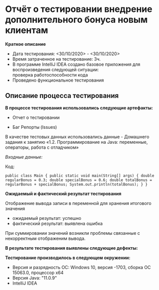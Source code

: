 # Отчёт о тестировании внедрение дополнительного бонуса новым клиентам


**Краткое описание**

- Дата тестирования: <30/10/2020> - <30/10/2020>
- Время затраченное на тестирование: 3ч.
- В программе IntelliJ IDEA создано базовое приложения для воспроизведения следующей ситуации:    
проверка работоспособности кода
- Проведено функциональное тестирования



## Описание процесса тестирования

**В процессе тестирования использовались следующие артефакты:**

- Отчет о тестировании

- Баг Репорты (Issues)


В качестве тестовых данных использовались данные - Домашнего задания к занятию «1.2. Программирование на Java: 
переменные, операторы, работа с отладчиком»

*Входные данные:*

Код:

``public class Main {
   public static void main(String[] args) {
     double regularBonus = 0.3;
     double specialBonus = 0.6;
     double totalBonus = regularBonus + specialBonus;
     System.out.println(totalBonus);
   }
 }``


**Ожидаемый и фактический результат тестирования**

 Отображение вывода записи в переменной для хранения итогового значения
 
 - ожидаемый результат:  успешно
 - фактический результат: выявлена ошибка
 
 При суммировании значений возникли проблемы связанные с некорректным отображеним вывода.
 
 **В результате тестирования выявлены следующие дефекты:**
 
[ ]()
 
 
**Тестирование производилось в следующем окружении:**

- Версия и разрядность ОС: Windows 10, версия -1703, сборка ОС 15063.0, процессор х64 
- Версия Java: "11.0.9"
- IntelliJ IDEA